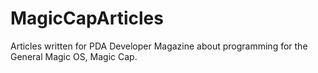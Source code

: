 # MagicCapArticles

Articles written for PDA Developer Magazine about programming for the General Magic OS, Magic Cap.
